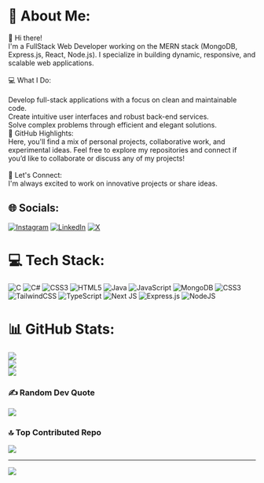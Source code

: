 # 💫 About Me:
👋 Hi there!<br>I'm a FullStack Web Developer working on the MERN stack (MongoDB, Express.js, React, Node.js). I specialize in building dynamic, responsive, and scalable web applications.<br><br>💻 What I Do:<br><br>Develop full-stack applications with a focus on clean and maintainable code.<br>Create intuitive user interfaces and robust back-end services.<br>Solve complex problems through efficient and elegant solutions.<br>📂 GitHub Highlights:<br>Here, you'll find a mix of personal projects, collaborative work, and experimental ideas. Feel free to explore my repositories and connect if you’d like to collaborate or discuss any of my projects!<br><br>🌟 Let's Connect:<br>I'm always excited to work on innovative projects or share ideas.


## 🌐 Socials:
[![Instagram](https://img.shields.io/badge/Instagram-%23E4405F.svg?logo=Instagram&logoColor=white)](https://instagram.com/https://www.instagram.com/saikiranm_/) [![LinkedIn](https://img.shields.io/badge/LinkedIn-%230077B5.svg?logo=linkedin&logoColor=white)](https://linkedin.com/in/https://www.linkedin.com/in/saikiranmdv/) [![X](https://img.shields.io/badge/X-black.svg?logo=X&logoColor=white)](https://x.com/https://x.com/Saikiranmdv) 

# 💻 Tech Stack:
![C](https://img.shields.io/badge/c-%2300599C.svg?style=for-the-badge&logo=c&logoColor=white) ![C#](https://img.shields.io/badge/c%23-%23239120.svg?style=for-the-badge&logo=csharp&logoColor=white) ![CSS3](https://img.shields.io/badge/css3-%231572B6.svg?style=for-the-badge&logo=css3&logoColor=white) ![HTML5](https://img.shields.io/badge/html5-%23E34F26.svg?style=for-the-badge&logo=html5&logoColor=white) ![Java](https://img.shields.io/badge/java-%23ED8B00.svg?style=for-the-badge&logo=openjdk&logoColor=white) ![JavaScript](https://img.shields.io/badge/javascript-%23323330.svg?style=for-the-badge&logo=javascript&logoColor=%23F7DF1E) ![MongoDB](https://img.shields.io/badge/MongoDB-%234ea94b.svg?style=for-the-badge&logo=mongodb&logoColor=white) ![CSS3](https://img.shields.io/badge/css3-%231572B6.svg?style=for-the-badge&logo=css3&logoColor=white) ![TailwindCSS](https://img.shields.io/badge/tailwindcss-%2338B2AC.svg?style=for-the-badge&logo=tailwind-css&logoColor=white) ![TypeScript](https://img.shields.io/badge/typescript-%23007ACC.svg?style=for-the-badge&logo=typescript&logoColor=white) ![Next JS](https://img.shields.io/badge/Next-black?style=for-the-badge&logo=next.js&logoColor=white) ![Express.js](https://img.shields.io/badge/express.js-%23404d59.svg?style=for-the-badge&logo=express&logoColor=%2361DAFB) ![NodeJS](https://img.shields.io/badge/node.js-6DA55F?style=for-the-badge&logo=node.js&logoColor=white)
# 📊 GitHub Stats:
![](https://github-readme-stats.vercel.app/api?username=Saikiranmdv&theme=dark&hide_border=false&include_all_commits=true&count_private=false)<br/>
![](https://github-readme-streak-stats.herokuapp.com/?user=Saikiranmdv&theme=dark&hide_border=false)<br/>
![](https://github-readme-stats.vercel.app/api/top-langs/?username=Saikiranmdv&theme=dark&hide_border=false&include_all_commits=true&count_private=false&layout=compact)

### ✍️ Random Dev Quote
![](https://quotes-github-readme.vercel.app/api?type=horizontal&theme=radical)

### 🔝 Top Contributed Repo
![](https://github-contributor-stats.vercel.app/api?username=Saikiranmdv&limit=5&theme=dark&combine_all_yearly_contributions=true)

---
[![](https://visitcount.itsvg.in/api?id=Saikiranmdv&icon=0&color=0)](https://visitcount.itsvg.in)

<!-- Proudly created with GPRM ( https://gprm.itsvg.in ) -->
